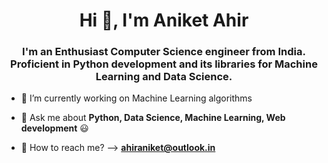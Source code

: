 <h1 align="center">Hi 👋, I'm <b>Aniket Ahir</b></h1>
<h3 align="center">I'm an Enthusiast Computer Science engineer from India. Proficient in Python development and its libraries for Machine Learning and Data Science.</h3>

- 🔭 I’m currently working on Machine Learning algorithms

- 💬 Ask me about **Python, Data Science, Machine Learning, Web development** 😃

- 📧 How to reach me? --> **ahiraniket@outlook.in**
